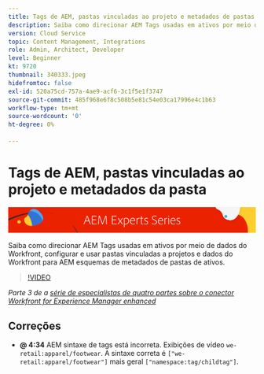 ```yaml
---
title: Tags de AEM, pastas vinculadas ao projeto e metadados de pastas para Workfront para AEM conector aprimorado
description: Saiba como direcionar AEM Tags usadas em ativos por meio de dados do Workfront, usar pastas vinculadas a projetos e dados do Workfront para AEM esquemas de metadados de pastas de ativos.
version: Cloud Service
topic: Content Management, Integrations
role: Admin, Architect, Developer
level: Beginner
kt: 9720
thumbnail: 340333.jpeg
hidefromtoc: false
exl-id: 520a75cd-757a-4ae9-acf6-3c1f5e1f3747
source-git-commit: 485f968e6f8c508b5e81c54e03ca17996e4c1b63
workflow-type: tm+mt
source-wordcount: '0'
ht-degree: 0%

---
```


# Tags de AEM, pastas vinculadas ao projeto e metadados da pasta

![Série AEM especialistas](./assets/banner.png)

Saiba como direcionar AEM Tags usadas em ativos por meio de dados do Workfront, configurar e usar pastas vinculadas a projetos e dados do Workfront para AEM esquemas de metadados de pastas de ativos.

>[!VIDEO](https://video.tv.adobe.com/v/340333/?quality=12&learn=on)

_Parte 3 de a [série de especialistas de quatro partes sobre o conector Workfront for Experience Manager enhanced](./overview.md)_

## Correções

+ __@ 4:34__ AEM sintaxe de tags está incorreta. Exibições de vídeo `we-retail:apparel/footwear`. A sintaxe correta é `["we-retail:apparel/footwear"]` mais geral `["namespace:tag/childtag"]`.
